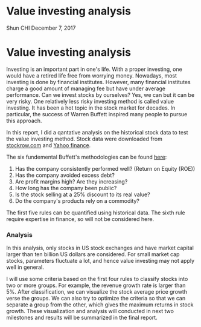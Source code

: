 Value investing analysis
================
Shun CHI
December 7, 2017

Value investing analysis
========================

Investing is an important part in one's life. With a proper investing, one would have a retired life free from worrying money. Nowadays, most investing is done by financial institutes. However, many financial institutes charge a good amount of managing fee but have under average performance. Can we invest stocks by ourselves? Yes, we can but it can be very risky. One relatively less risky investing method is called value investing. It has been a hot topic in the stock market for decades. In particular, the success of Warren Buffett inspired many people to pursue this approach.

In this report, I did a qantative analysis on the historical stock data to test the value investing method. Stock data were downloaded from [stockrow.com](stockrow.com) and [Yahoo finance](https://ca.finance.yahoo.com).

The six fundemental Buffett's methodologies can be found [here](https://www.investopedia.com/articles/01/071801.asp):

1.  Has the company consistently performed well? (Return on Equity (ROE))
2.  Has the company avoided excess debt?
3.  Are profit margins high? Are they increasing?
4.  How long has the company been public?
5.  Is the stock selling at a 25% discount to its real value?
6.  Do the company's products rely on a commodity?

The first five rules can be quantified using historical data. The sixth rule require expertise in finance, so will not be considered here.

### Analysis

In this analysis, only stocks in US stock exchanges and have market capital larger than ten billion US dollars are considered. For small market cap stocks, parameters fluctuate a lot, and hence value investing may not apply well in general.

I will use some criteria based on the first four rules to classify stocks into two or more groups. For example, the revenue growth rate is larger than 5%. After classification, we can visualize the stock average price growth verse the groups. We can also try to optimize the criteria so that we can separate a group from the other, which gives the maximum returns in stock growth. These visualization and analysis will conducted in next two milestones and results will be summarized in the final report.
